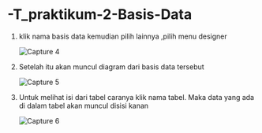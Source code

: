 # -T_praktikum-2-Basis-Data
1. klik nama basis data kemudian pilih lainnya ,pilih menu designer
   
    ![Capture 4](https://github.com/Fanzirfan27/-T_praktikum-1-Basis-Data/assets/160199038/623049b6-4962-424c-9251-346b3ed9289a)
2. Setelah itu akan muncul diagram dari basis data tersebut
   
    ![Capture 5](https://github.com/Fanzirfan27/-T_praktikum-1-Basis-Data/assets/160199038/9ddfddd8-c10f-49e6-8ef5-cac2c20204c3)
3. Untuk melihat isi dari tabel caranya klik nama tabel. Maka data yang ada di dalam tabel akan muncul disisi kanan
   
    ![Capture 6](https://github.com/Fanzirfan27/-T_praktikum-1-Basis-Data/assets/160199038/c6a6cacf-33e2-4657-9e2e-d416c459d94d)
